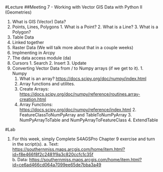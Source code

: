 #Lecture
##Meeting 7 - Working with Vector GIS Data with Python II (Geometries)

1.  What is GIS (Vector) Data? 
  1. Points, Lines, Polygons
    1. What is a Point?
    2. What is a Line?
    3. What is a Polygon?
  2. Table Data
  3. Linked together
  4. Raster Data (We will talk more about that in a couple weeks)
2. Implmenting in Arcpy
  1. The data access module (da)
  2. Cursors
    1. Search
    2. Insert
    3. Update
  3. Converting Vector Data from / to Numpy arrays (if we get to it).
    1. Numpy
      1. What is an array?  https://docs.scipy.org/doc/numpy/index.html
      2. Array functions and utilites.
        1. Create Arrays: https://docs.scipy.org/doc/numpy/reference/routines.array-creation.html
        2. Array Functions: https://docs.scipy.org/doc/numpy/reference/index.html
    2. FeatureClassToNumPyArray and TableToNumPyArray
    3. NumPyArrayToTable and NumPyArrayToFeatureClass
    4. ExtendTable


#Lab 

1) For this week, simply Complete S4AGSPro Chapter 9 exercise and turn in the script(s).
 a. Text: https://southernmiss.maps.arcgis.com/home/item.html?id=f8e466f8f2c2481f9a3c820ccfc1c35f  
 b. Data: https://southernmiss.maps.arcgis.com/home/item.html?id=ce6ad466cd064a7099ee65de7bba3a49
 





  




      
      

